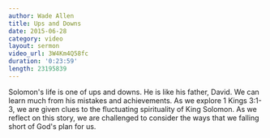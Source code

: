 ```yaml
---
author: Wade Allen
title: Ups and Downs
date: 2015-06-28
category: video
layout: sermon
video_url: 3W4Km4Q58fc
duration: '0:23:59' 
length: 23195839
---
```


Solomon's life is one of ups and downs. He is like his father, David. We can learn much from his mistakes and achievements. As we explore 1 Kings 3:1-3, we are given clues to the fluctuating spirituality of King Solomon. As we reflect on this story, we are challenged to consider the ways that we falling short of God's plan for us.
